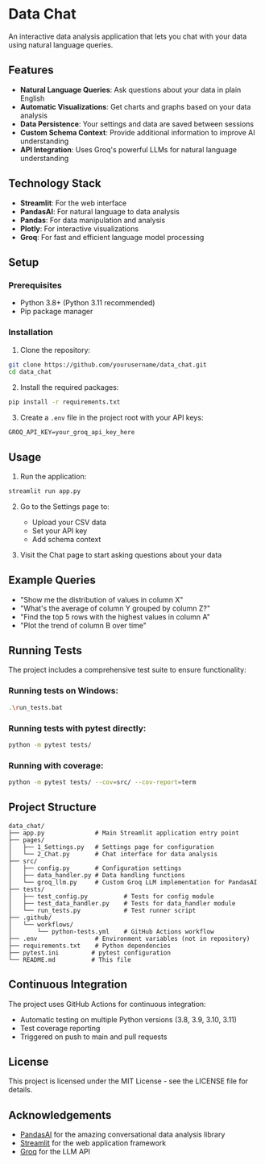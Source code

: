 # Data Chat

An interactive data analysis application that lets you chat with your data using natural language queries.

## Features

- **Natural Language Queries**: Ask questions about your data in plain English
- **Automatic Visualizations**: Get charts and graphs based on your data analysis
- **Data Persistence**: Your settings and data are saved between sessions
- **Custom Schema Context**: Provide additional information to improve AI understanding
- **API Integration**: Uses Groq's powerful LLMs for natural language understanding

## Technology Stack

- **Streamlit**: For the web interface
- **PandasAI**: For natural language to data analysis
- **Pandas**: For data manipulation and analysis
- **Plotly**: For interactive visualizations
- **Groq**: For fast and efficient language model processing

## Setup

### Prerequisites

- Python 3.8+ (Python 3.11 recommended)
- Pip package manager

### Installation

1. Clone the repository:
```bash
git clone https://github.com/yourusername/data_chat.git
cd data_chat
```

2. Install the required packages:
```bash
pip install -r requirements.txt
```

3. Create a `.env` file in the project root with your API keys:
```
GROQ_API_KEY=your_groq_api_key_here
```

## Usage

1. Run the application:
```bash
streamlit run app.py
```

2. Go to the Settings page to:
   - Upload your CSV data
   - Set your API key
   - Add schema context

3. Visit the Chat page to start asking questions about your data

## Example Queries

- "Show me the distribution of values in column X"
- "What's the average of column Y grouped by column Z?"
- "Find the top 5 rows with the highest values in column A"
- "Plot the trend of column B over time"

## Running Tests

The project includes a comprehensive test suite to ensure functionality:

### Running tests on Windows:
```bash
.\run_tests.bat
```

### Running tests with pytest directly:
```bash
python -m pytest tests/
```

### Running with coverage:
```bash
python -m pytest tests/ --cov=src/ --cov-report=term
```

## Project Structure

```
data_chat/
├── app.py              # Main Streamlit application entry point
├── pages/
│   ├── 1_Settings.py   # Settings page for configuration
│   └── 2_Chat.py       # Chat interface for data analysis
├── src/
│   ├── config.py       # Configuration settings
│   ├── data_handler.py # Data handling functions
│   └── groq_llm.py     # Custom Groq LLM implementation for PandasAI
├── tests/
│   ├── test_config.py          # Tests for config module
│   ├── test_data_handler.py    # Tests for data_handler module
│   └── run_tests.py            # Test runner script
├── .github/
│   └── workflows/
│       └── python-tests.yml    # GitHub Actions workflow
├── .env                # Environment variables (not in repository)
├── requirements.txt    # Python dependencies
├── pytest.ini         # pytest configuration
└── README.md          # This file
```

## Continuous Integration

The project uses GitHub Actions for continuous integration:
- Automatic testing on multiple Python versions (3.8, 3.9, 3.10, 3.11)
- Test coverage reporting
- Triggered on push to main and pull requests

## License

This project is licensed under the MIT License - see the LICENSE file for details.

## Acknowledgements

- [PandasAI](https://github.com/sinaptik-ai/pandas-ai) for the amazing conversational data analysis library
- [Streamlit](https://streamlit.io/) for the web application framework
- [Groq](https://groq.com/) for the LLM API
